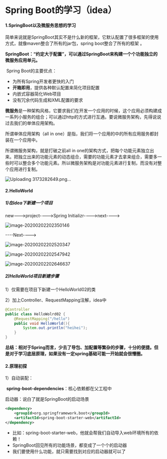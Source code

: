 # Spring Boot的学习（idea）

#### 1.SpringBoot以及微服务思想的学习

简单来说就是SpringBoot其实不是什么新的框架，它默认配置了很多框架的使用方式，就像maven整合了所有的jar包，spring boot整合了所有的框架 。

**SpringBoot：“约定大于配置”，可以通过SpringBoot来构建一个个功能独立的微服务应用单元。**

​	Spring Boot的主要优点：

- 为所有Spring开发者更快的入门
- **开箱即用**，提供各种默认配置来简化项目配置
- 内嵌式容器简化Web项目
- 没有冗余代码生成和XML配置的要求



**微服务**是一种架构风格，它要求我们在开发一个应用的时候，这个应用必须构建成一系列小服务的组合；可以通过http的方式进行互通。要说微服务架构，先得说说过去我们的单体应用架构。

所谓单体应用架构（all in one）是指，我们将一个应用的中的所有应用服务都封装在一个应用中。

所谓微服务架构，就是打破之前all in one的架构方式，把每个功能元素独立出来。把独立出来的功能元素的动态组合，需要的功能元素才去拿来组合，需要多一些时可以整合多个功能元素。所以微服务架构是对功能元素进行复制，而没有对整个应用进行复制。

![Uploading 3173282649.png…](F:\code\SpringBoot01\images\3173282649.png)

#### 2.HelloWorld

##### 1)在idea下新建一个项目

new--->project---->Spring Initializr---->next---->

![image-20200202202350146](F:\code\SpringBoot01\images\image-20200202202350146.png)

----Next---->

![image-20200202202520347](F:\code\SpringBoot01\images\image-20200202202520347.png)



![image-20200202202547942](F:\code\SpringBoot01\images\image-20200202202547942.png)



![image-20200202202646637](F:\code\SpringBoot01\images\image-20200202202646637.png)

##### 2)HelloWorld项目新建步骤

1）仅需要在项目下新建一个HelloWorld02的类

2）加上Controller、RequestMapping注解，idea中

```java
@Controller
public class HelloWolrd02 {
    @RequestMapping("/hello")
    public void HelloWorld(){
        System.out.println("heihei");
    }
}
```

**总结：相对于Spring而言，少去了导包、加配置等繁杂的步骤，十分的便捷。但是对于学习底层原理，如果没有一定spring基础可能一开始就会很懵圈。**

#### 2.原理初探

1）自动装配：

​	**spring-boot-dependencies**：核心依赖都在父工程中

启动器：说白了就是SpringBoot的启动场景

```xml
<dependency>
    <groupId>org.springframework.boot</groupId>
    <artifactId>spring-boot-starter-web</artifactId>
</dependency>
```

- 比如：spring-boot-starter-web，他就会帮我们自动导入web环境所有的依赖！
- SpringBoot回见所有的功能场景，都变成了一个个的启动器
- 我们要使用什么功能，就只需要找到对应的启动器就可以了








